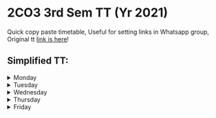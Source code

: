 # 2CO3 3rd Sem TT (Yr 2021)

Quick copy paste timetable, Useful for setting links in Whatsapp group, Original tt [link is here](https://hari01584.github.io/studymap/tt/2co3)!

## Simplified TT:
<details><summary> Monday </summary><blockquote>
 9:40 Operating System (Lecture): <a href='https://tiet.zoom.us/my/CSED3'>https://tiet.zoom.us/my/CSED3</a><br>10:30 Engineering Materials (Lecture): <a href='https://tiet.zoom.us/my/spms1'>https://tiet.zoom.us/my/spms1</a><br>11:20 Mathematics (Lecture): <a href='https://tiet.zoom.us/my/CSED2'>https://tiet.zoom.us/my/CSED2</a><br>12:10 Numerical Analysis (Lecture): <a href='https://tiet.zoom.us/my/tietsom3'>https://tiet.zoom.us/my/tietsom3</a><br>2:40 DS and Algorithms (Lecture): <a href='https://tiet.zoom.us/my/CSED12'>https://tiet.zoom.us/my/CSED12</a><br> 
</blockquote></details>
<details><summary> Tuesday </summary><blockquote>
 9:40 Mathematics (TUT.): <a href='https://tiet.zoom.us/my/CSED8'>https://tiet.zoom.us/my/CSED8</a><br>1:00 Operating System (LAB): <a href='https://tiet.zoom.us/my/CSED3'>https://tiet.zoom.us/my/CSED3</a><br>1:50 Operating System (LAB): <a href='https://tiet.zoom.us/my/CSED3'>https://tiet.zoom.us/my/CSED3</a><br> 
</blockquote></details>
<details><summary> Wednesday </summary><blockquote>
 8:00 Engineering Materials (LAB): <a href='https://tiet.zoom.us/my/spms3'>https://tiet.zoom.us/my/spms3</a><br>8:50 Engineering Materials (LAB): <a href='https://tiet.zoom.us/my/spms3'>https://tiet.zoom.us/my/spms3</a><br>1:00 Numerical Analysis (LAB): <a href='https://tiet.zoom.us/my/tietsom6'>https://tiet.zoom.us/my/tietsom6</a><br>1:50 Numerical Analysis (LAB): <a href='https://tiet.zoom.us/my/tietsom6'>https://tiet.zoom.us/my/tietsom6</a><br>3:30 Practical Computing (Lecture): <a href='https://tiet.zoom.us/my/CSED1'>https://tiet.zoom.us/my/CSED1</a><br>4:20 Data Structure (Lecture): <a href='https://tiet.zoom.us/my/CSED1'>https://tiet.zoom.us/my/CSED1</a><br>5:10 Engineering Design Project (Lecture): <a href='https://tiet.zoom.us/my/mee003'>https://tiet.zoom.us/my/mee003</a><br> 
</blockquote></details>
<details><summary> Thursday </summary><blockquote>
 8:00 Numerical Analysis (Lecture): <a href='https://tiet.zoom.us/my/tietsom3'>https://tiet.zoom.us/my/tietsom3</a><br>8:50 Mathematics (Lecture): <a href='https://tiet.zoom.us/my/CSED1'>https://tiet.zoom.us/my/CSED1</a><br>9:40 Engineering Design Project (LAB): <a href='https://tiet.zoom.us/my/mee03'>https://tiet.zoom.us/my/mee03</a><br>10:30 Engineering Design Project (LAB): <a href='https://tiet.zoom.us/my/mee03'>https://tiet.zoom.us/my/mee03</a><br>11:20 Engineering Material (Lecture): <a href='https://tiet.zoom.us/my/spms1'>https://tiet.zoom.us/my/spms1</a><br>12:10 Operating System (Lecture): <a href='https://tiet.zoom.us/my/CSED1'>https://tiet.zoom.us/my/CSED1</a><br>4:20 Engineering Materials (TUT): <a href='https://tiet.zoom.us/my/spms2'>https://tiet.zoom.us/my/spms2</a><br> 
</blockquote></details>
<details><summary> Friday </summary><blockquote>
 8:00 DS and Algorithms (LAB): <a href='https://tiet.zoom.us/my/CSED5'>https://tiet.zoom.us/my/CSED5</a><br>8:50 DS and Algorithms (LAB): <a href='https://tiet.zoom.us/my/CSED5'>https://tiet.zoom.us/my/CSED5</a><br>9:40 Practical Computing (LAB): <a href='https://tiet.zoom.us/my/CSED9'>https://tiet.zoom.us/my/CSED9</a><br>10:30 Practical Computing (LAB): <a href='https://tiet.zoom.us/my/CSED9'>https://tiet.zoom.us/my/CSED9</a><br>11:20 Engineering Materials (Lecture): <a href='https://tiet.zoom.us/my/spms2'>https://tiet.zoom.us/my/spms2</a><br>12:10 Numerical Analysis (Lecture): <a href='https://tiet.zoom.us/my/tietsom3'>https://tiet.zoom.us/my/tietsom3</a><br>2:40 Operating System (Lecture): <a href='https://tiet.zoom.us/my/CSED1'>https://tiet.zoom.us/my/CSED1</a><br>3:30 Mathematics (Lecture): <a href='https://tiet.zoom.us/my/CSED2'>https://tiet.zoom.us/my/CSED2</a><br>4:20 DS and Algorithms (Lecture): <a href='https://tiet.zoom.us/my/CSED1'>https://tiet.zoom.us/my/CSED1</a><br> 
</blockquote></details>
